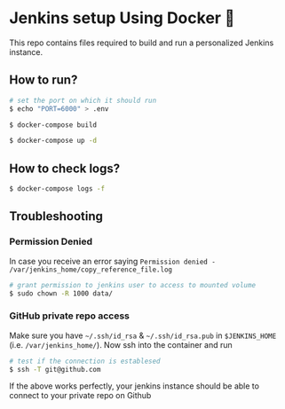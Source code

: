 # Jenkins setup Using Docker 🐳

This repo contains files required to build and run a personalized Jenkins instance.

## How to run?
```sh
# set the port on which it should run
$ echo "PORT=6000" > .env

$ docker-compose build

$ docker-compose up -d
```

## How to check logs?
```sh
$ docker-compose logs -f
```

## Troubleshooting
### Permission Denied
In case you receive an error saying `Permission denied - /var/jenkins_home/copy_reference_file.log`
```sh
# grant permission to jenkins user to access to mounted volume
$ sudo chown -R 1000 data/
```

### GitHub private repo access
Make sure you have `~/.ssh/id_rsa` & `~/.ssh/id_rsa.pub` in `$JENKINS_HOME` (i.e. `/var/jenkins_home/`).
Now ssh into the container and run
```sh
# test if the connection is establesed
$ ssh -T git@github.com
```

If the above works perfectly, your jenkins instance should be able to connect to your private repo on Github